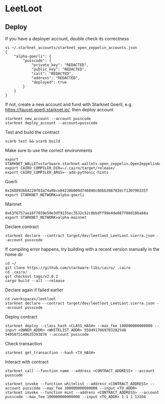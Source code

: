 # LeetLoot

## Deploy

If you have a deployer account, double check its correctness
```
vi ~/.starknet_accounts/starknet_open_zeppelin_accounts.json
{
    "alpha-goerli": {
        "pusscode": {
            "private_key": "REDACTED",
            "public_key": "REDACTED",
            "salt": "REDACTED",
            "address": "REDACTED",
            "deployed": true
        }
    }
}
```

If not, create a new account and fund with Starknet Goerli, e.g. https://faucet.goerli.starknet.io/, then deploy account
```
starknet new_account --account pusscode
starknet deploy_account --account=pusscode
```

Test and build the contract
```
scarb test && scarb build
```

Make sure to use the correct environments
```
export STARKNET_WALLET=starkware.starknet.wallets.open_zeppelin.OpenZeppelinAccount
export CAIRO_COMPILER_DIR=~/.cairo/target/release/
export CAIRO_COMPILER_ARGS=--add-pythonic-hints
```

Goerli
```
0x168893664220f03a74a9bce84228b009df46040c08bb308783dcf130790335f
export STARKNET_NETWORK=alpha-goerli
```

Mainnet
```
0x63f6757aa16f7039e50e3df9235ec3532c52c8bbdff99e4de087f80d10ba68a
export STARKNET_NETWORK=alpha-mainnet
```

Declare contract
```
starknet declare --contract target/dev/leetloot_LeetLoot.sierra.json --account pusscode
```

If compiling error happens, try building with a recent version manually in the home dir
```
cd ~/
git clone https://github.com/starkware-libs/cairo/ .cairo
cd .cairo/
git checkout tags/v2.0.2
cargo build --all --release
```

Declare again if failed earlier
```
cd /workspaces/leetloot
starknet declare --contract target/dev/leetloot_LeetLoot.sierra.json --account pusscode
```

Deploy contract
```
starknet deploy --class_hash <CLASS_HASH> --max_fee 100000000000000 --input <OWNER_ADDR> <WHITELIST_ADDR> 5504917669703282548 5495875148635393876 --account pusscode
```

Check transaction
```
starknet get_transaction --hash <TX_HASH>
```

Interact with contract
```
starknet call --function name --address <CONTRACT_ADDRESS> --account pusscode

starknet invoke --function whitelist --address <CONTRACT_ADDRESS> --account pusscode --max_fee 100000000000000 --input <TO_ADDR>
starknet invoke --function mint --address <CONTRACT_ADDRESS> --account pusscode --max_fee 100000000000000 --input <TO_ADDR> 1 1 1 13104
```